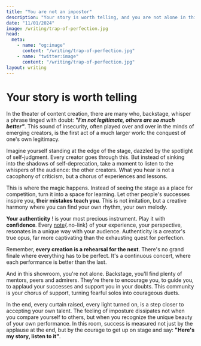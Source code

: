 ```yaml
---
title: "You are not an impostor"
description: "Your story is worth telling, and you are not alone in this journey. Here's how to overcome the trap of perfection and embrace your authenticity."
date: "11/01/2024"
image: /writing/trap-of-perfection.jpg
head:
  meta:
    - name: "og:image"
      content: "/writing/trap-of-perfection.jpg"
    - name: "twitter:image"
      content: "/writing/trap-of-perfection.jpg"
layout: writing
---
```


# Your story is worth telling

In the theater of content creation, there are many who, backstage, whisper a phrase tinged with doubt: 
**_"I'm not legitimate, others are so much better"_**. This sound of insecurity, often played over and over in the minds
of emerging creators, is the first act of a much larger work: the conquest of one's own legitimacy.

Imagine yourself standing at the edge of the stage, dazzled by the spotlight of self-judgment. Every creator goes
through this. But instead of sinking into the shadows of self-deprecation, take a moment to listen to the whispers of
the audience: the other creators. What you hear is not a cacophony of criticism, but a chorus of experiences and
lessons.

This is where the magic happens. Instead of seeing the stage as a place for competition, turn it into a space for
learning. Let other people's successes inspire you, **their mistakes teach you**. This is not imitation, but a creative
harmony where you can find your own rhythm, your own melody.

**Your authenticity** ! is your most precious instrument. Play it with **confidence**. Every [note](/notes){.no-link} of your experience,
your perspective, resonates in a unique way with your audience. Authenticity is a creator's true opus, far more
captivating than the exhausting quest for perfection.

Remember, **every creation is a rehearsal for the next**. There's no grand finale where everything has to be perfect.
It's a continuous concert, where each performance is better than the last.

And in this showroom, you're not alone. Backstage, you'll find plenty of mentors, peers and admirers. They're there to
encourage you, to guide you, to applaud your successes and support you in your doubts. This community is your chorus of
support, turning fearful solos into courageous duets.

In the end, every curtain raised, every light turned on, is a step closer to accepting your own talent. The feeling of
imposture dissipates not when you compare yourself to others, but when you recognize the unique beauty of your own
performance. In this room, success is measured not just by the applause at the end, but by the courage to get up on
stage and say: **"Here's my story, listen to it"**.
